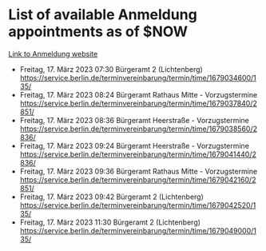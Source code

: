 # List of available Anmeldung appointments as of $NOW
[Link to Anmeldung website](https://service.berlin.de/terminvereinbarung/termin/tag.php?termin=1&anliegen[]=120686&dienstleisterlist=122210,122217,327316,122219,327312,122227,327314,122231,327346,122243,327348,122254,122252,329742,122260,329745,122262,329748,122271,327278,122273,327274,122277,327276,330436,122280,327294,122282,327290,122284,327292,122291,327270,122285,327266,122286,327264,122296,327268,150230,329760,122297,327286,122294,327284,122312,329763,122314,329775,122304,327330,122311,327334,122309,327332,317869,122281,327352,122279,329772,122283,122276,327324,122274,327326,122267,329766,122246,327318,122251,327320,122257,327322,122208,327298,122226,327300&herkunft=http%3A%2F%2Fservice.berlin.de%2Fdienstleistung%2F120686%2F)
- Freitag, 17. März 2023 07:30 Bürgeramt 2 (Lichtenberg) https://service.berlin.de/terminvereinbarung/termin/time/1679034600/135/
- Freitag, 17. März 2023 08:24 Bürgeramt Rathaus Mitte - Vorzugstermine https://service.berlin.de/terminvereinbarung/termin/time/1679037840/2851/
- Freitag, 17. März 2023 08:36 Bürgeramt Heerstraße - Vorzugstermine https://service.berlin.de/terminvereinbarung/termin/time/1679038560/2836/
- Freitag, 17. März 2023 09:24 Bürgeramt Heerstraße - Vorzugstermine https://service.berlin.de/terminvereinbarung/termin/time/1679041440/2836/
- Freitag, 17. März 2023 09:36 Bürgeramt Rathaus Mitte - Vorzugstermine https://service.berlin.de/terminvereinbarung/termin/time/1679042160/2851/
- Freitag, 17. März 2023 09:42 Bürgeramt 2 (Lichtenberg) https://service.berlin.de/terminvereinbarung/termin/time/1679042520/135/
- Freitag, 17. März 2023 11:30 Bürgeramt 2 (Lichtenberg) https://service.berlin.de/terminvereinbarung/termin/time/1679049000/135/
